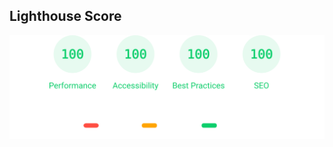 ## Lighthouse Score

<p align="center">
  <a href="https://pagespeed.web.dev/analysis/https-astroprops-netlify-app/2yugobqg6h?form_factor=desktop">
    <img width="700" alt="AstroProps Lighthouse Score" src="lighthouse-score.svg">
  <a>
</p>
